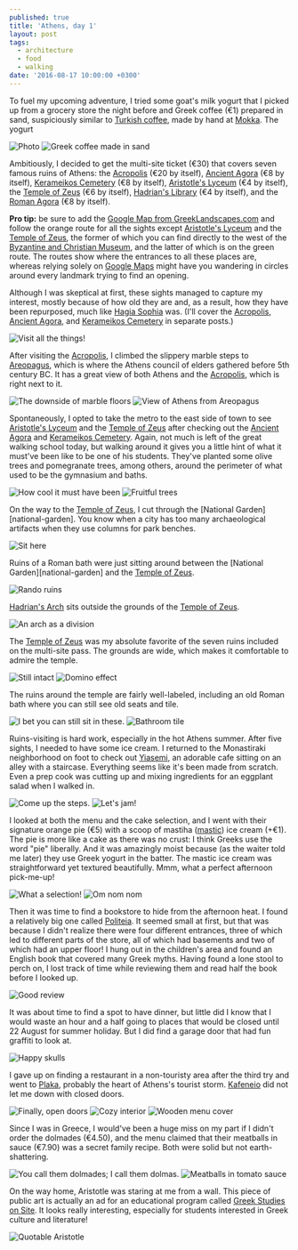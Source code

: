 ```yaml
---
published: true
title: 'Athens, day 1'
layout: post
tags:
  - architecture
  - food
  - walking
date: '2016-08-17 10:00:00 +0300'
---
```

To fuel my upcoming adventure, I tried some goat's milk yogurt that I picked up from a grocery store the night before and Greek coffee (€1) prepared in sand, suspiciously similar to [Turkish coffee](/istanbul-day-3), made by hand at [Mokka](http://www.mokka.gr/en/). The yogurt 

<!--more-->

![Photo]({{site.baseurl}}/images/2016/08/17/athens-day-1/breakfast-yogurt.jpeg)
![Greek coffee made in sand]({{site.baseurl}}/images/2016/08/17/athens-day-1/breakfast-mokka.jpeg)

Ambitiously, I decided to get the multi-site ticket (€30) that covers seven famous ruins of Athens: the [Acropolis][acropolis] (€20 by itself), [Ancient Agora][ancient-agora] (€8 by itself), [Kerameikos Cemetery][kerameikos] (€8 by itself), [Aristotle's Lyceum][lyceum] (€4 by itself), the [Temple of Zeus][temple-zeus] (€6 by itself), [Hadrian's Library][library] (€4 by itself), and the [Roman Agora][roman-agora] (€8 by itself).

**Pro tip:** be sure to add the [Google Map from GreekLandscapes.com](http://greeklandscapes.com/#map1) and follow the orange route for all the sights except [Aristotle's Lyceum][lyceum] and the [Temple of Zeus][temple-zeus], the former of which you can find directly to the west of the [Byzantine and Christian Museum](http://www.byzantinemuseum.gr/en/), and the latter of which is on the green route. The routes show where the entrances to all these places are, whereas relying solely on [Google Maps](https://www.google.com/maps) might have you wandering in circles around every landmark trying to find an opening.

Although I was skeptical at first, these sights managed to capture my interest, mostly because of how old they are and, as a result, how they have been repurposed, much like [Hagia Sophia](/visiting-hagia-sophia) was. (I'll cover the [Acropolis][acropolis], [Ancient Agora][ancient-agora], and [Kerameikos Cemetery][kerameikos] in separate posts.)

![Visit all the things!]({{site.baseurl}}/images/2016/08/17/athens-day-1/multisite-ticket.jpeg)

After visiting the [Acropolis][acropolis], I climbed the slippery marble steps to [Areopagus](https://en.wikipedia.org/wiki/Areopagus), which is where the Athens council of elders gathered before 5th century BC. It has a great view of both Athens and the [Acropolis][acropolis], which is right next to it.

![The downside of marble floors]({{site.baseurl}}/images/2016/08/17/athens-day-1/areopagus-warning.jpeg)
![View of Athens from Areopagus]({{site.baseurl}}/images/2016/08/17/athens-day-1/areopagus-cityview.jpeg)

Spontaneously, I opted to take the metro to the east side of town to see [Aristotle's Lyceum][lyceum] and the [Temple of Zeus][temple-zeus] after checking out the [Ancient Agora][ancient-agora] and [Kerameikos Cemetery][kerameikos]. Again, not much is left of the great walking school today, but walking around it gives you a little hint of what it must've been like to be one of his students. They've planted some olive trees and pomegranate trees, among others, around the perimeter of what used to be the gymnasium and baths.

![How cool it must have been]({{site.baseurl}}/images/2016/08/17/athens-day-1/lyceum-ruins.jpeg)
![Fruitful trees]({{site.baseurl}}/images/2016/08/17/athens-day-1/lyceum-trees.jpeg)

On the way to the [Temple of Zeus][temple-zeus], I cut through the [National Garden][national-garden]. You know when a city has too many archaeological artifacts when they use columns for park benches.

![Sit here]({{site.baseurl}}/images/2016/08/17/athens-day-1/garden-columnbench.jpeg)

Ruins of a Roman bath were just sitting around between the [National Garden][national-garden] and the [Temple of Zeus][temple-zeus].

![Rando ruins]({{site.baseurl}}/images/2016/08/17/athens-day-1/ruins-romanbath.jpeg)

[Hadrian's Arch][hadrian-arch] sits outside the grounds of the [Temple of Zeus][temple-zeus]. 

![An arch as a division]({{site.baseurl}}/images/2016/08/17/athens-day-1/hadrian-arch.jpeg)

The [Temple of Zeus][temple-zeus] was my absolute favorite of the seven ruins included on the multi-site pass. The grounds are wide, which makes it comfortable to admire the temple. 

![Still intact]({{site.baseurl}}/images/2016/08/17/athens-day-1/zeus-colsintact.jpeg)
![Domino effect]({{site.baseurl}}/images/2016/08/17/athens-day-1/zeus-colsfallen.jpeg)

The ruins around the temple are fairly well-labeled, including an old Roman bath where you can still see old seats and tile.

![I bet you can still sit in these.]({{site.baseurl}}/images/2016/08/17/athens-day-1/zeus-bathchairs.jpeg)
![Bathroom tile]({{site.baseurl}}/images/2016/08/17/athens-day-1/zeus-tile.jpeg)

Ruins-visiting is hard work, especially in the hot Athens summer. After five sights, I needed to have some ice cream. I returned to the Monastiraki neighborhood on foot to check out [Yiasemi][yiasemi], an adorable cafe sitting on an alley with a staircase. Everything seems like it's been made from scratch. Even a prep cook was cutting up and mixing ingredients for an eggplant salad when I walked in.

![Come up the steps.]({{site.baseurl}}/images/2016/08/17/athens-day-1/yiasemi-steps.jpeg)
![Let's jam!]({{site.baseurl}}/images/2016/08/17/athens-day-1/yiasemi-jams.jpeg)

I looked at both the menu and the cake selection, and I went with their signature orange pie (€5) with a scoop of mastiha ([mastic](https://simple.m.wikipedia.org/wiki/Mastic_ice_cream)) ice cream (+€1). The pie is more like a cake as there was no crust: I think Greeks use the word "pie" liberally. And it was amazingly moist because (as the waiter told me later) they use Greek yogurt in the batter. The mastic ice cream was straightforward yet textured beautifully. Mmm, what a perfect afternoon pick-me-up!

![What a selection!]({{site.baseurl}}/images/2016/08/17/athens-day-1/yiasemi-cakes.jpeg)
![Om nom nom]({{site.baseurl}}/images/2016/08/17/athens-day-1/yiasemi-mypie.jpeg)

Then it was time to find a bookstore to hide from the afternoon heat. I found a relatively big one called [Politeia](http://www.politeianet.gr/). It seemed small at first, but that was because I didn't realize there were four different entrances, three of which led to different parts of the store, all of which had basements and two of which had an upper floor! I hung out in the children's area and found an English book that covered many Greek myths. Having found a lone stool to perch on, I lost track of time while reviewing them and read half the book before I looked up.

![Good review]({{site.baseurl}}/images/2016/08/17/athens-day-1/politeia-myths.jpeg)

It was about time to find a spot to have dinner, but little did I know that I would waste an hour and a half going to places that would be closed until 22 August for summer holiday. But I did find a garage door that had fun graffiti to look at.

![Happy skulls]({{site.baseurl}}/images/2016/08/17/athens-day-1/elvis-graffiti.jpeg)

I gave up on finding a restaurant in a non-touristy area after the third try and went to [Plaka](https://en.wikipedia.org/wiki/Plaka), probably the heart of Athens's tourist storm. [Kafeneio](http://www.tokafeneio.gr/?lid=2) did not let me down with closed doors.

![Finally, open doors]({{site.baseurl}}/images/2016/08/17/athens-day-1/kafeneio-entrance.jpeg)
![Cozy interior]({{site.baseurl}}/images/2016/08/17/athens-day-1/kafeneio-indoors.jpeg)
![Wooden menu cover]({{site.baseurl}}/images/2016/08/17/athens-day-1/kafeneio-menu.jpeg)

Since I was in Greece, I would've been a huge miss on my part if I didn't order the dolmades (€4.50), and the menu claimed that their meatballs in sauce (€7.90) was a secret family recipe. Both were solid but not earth-shattering.

![You call them dolmades; I call them dolmas.]({{site.baseurl}}/images/2016/08/17/athens-day-1/kafeneio-dolmas.jpeg)
![Meatballs in tomato sauce]({{site.baseurl}}/images/2016/08/17/athens-day-1/kafeneio-balls.jpeg)

On the way home, Aristotle was staring at me from a wall. This piece of public art is actually an ad for an educational program called [Greek Studies on Site](http://www.greekstudiesonsite.com/). It looks really interesting, especially for students interested in Greek culture and literature!

![Quotable Aristotle]({{site.baseurl}}/images/2016/08/17/athens-day-1/greek-studies.jpeg)

[acropolis]: /atop-the-acropolis
[ancient-agora]: /no-shopping-at-the-ancient-agora
[hadrian-arch]: https://en.wikipedia.org/wiki/Arch_of_Hadrian_(Athens)
[kerameikos]: /kerameikos-is-where-to-sleep-with-the-fishes
[library]: https://en.wikipedia.org/wiki/Hadrian%27s_Library
[lyceum]: https://en.wikipedia.org/wiki/Lyceum_(Classical)
[roman-agora]: https://en.wikipedia.org/wiki/Roman_Agora
[temple-zeus]: https://en.wikipedia.org/wiki/Temple_of_Olympian_Zeus,_Athens
[yiasemi]: http://www.yiasemi.gr/
